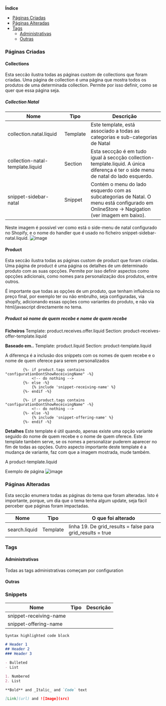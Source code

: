 **Índice**
- [Páginas Criadas](#páginas-criadas)
- [Páginas Alteradas](#páginas-alteradas)
- [Tags](#tags)
  * [Administrativas](#administrativas)
  * [Outras](#outras)



### Páginas Criadas

#### Collections
Esta seccão ilustra todas as páginas custom de collections que foram criadas. 
Uma página de collection é uma página que mostra todos os produtos de uma determinada collection. 
Permite por isso definir, como se quer que essa página seja.

##### Collection Natal

Nome | Tipo | Descrição
------------ | ------------- | -------------
collection.natal.liquid | Template | Este template, está associado a todas as categorias e sub-categorias de Natal
collection-natal-template.liquid | Section | Esta seccção é em tudo igual à seccção collection-template.liquid. A única diferença é ter o side menu de natal do lado esquerdo.
snippet-sidebar-natal | Snippet | Contém o menu do lado esquerdo com as subcategorias de Natal. O menu está configurado em OnlineStore -> Nagigation (ver imagem em baixo). 


Neste imagem é possível ver como está o side-menu de natal configurado no Shopify, e o nome do handler que é usado no ficheiro snippet-sidebar-natal.liquid.
![image](https://user-images.githubusercontent.com/92253809/136710373-d4c07fdb-4c3c-4f3c-8d38-2cedcea22158.png)


#### Product
Esta seccão ilustra todas as páginas custom de product que foram criadas. 
Uma página de product é uma página os detalhes de um determinado produto com as suas opcções.
Permite por isso definir aspectos como opcções adicionais, como nomes para personalização dos produtos, entre outros.

É importante que todas as opções de um produto, que tenham influência no preço final, por exemplo ter ou não embrulho, seja configuradas, via shopify, adicionando essas opções como variantes do produto, e não via html/javascript directamente no tema.

##### Product só nome de quem recebe e nome de quem recebe
**Ficheiros**
Template: product.receives.offer.liquid
Section: product-receives-offer-template.liquid

**Baseado em..**
Template: product.liquid
Section: product-template.liquid

A diferença é a inclusão dos snippets com os nomes de quem recebe e o nome de quem oferece para serem personalizados

            {%- if product.tags contains "configurationDontShowReceivingName" -%}
                <!-- do nothing -->
            {%- else -%}
                {% include 'snippet-receiving-name' %}
            {%- endif -%}
          
            {%- if product.tags contains "configurationDontShowReceivingName" -%}
          		<!-- do nothing -->
          	{%- else -%}
          		{% include 'snippet-offering-name' %}
          	{%- endif -%}
           


**Detalhes**
Este template é útil quando, apenas existe uma opção variante seguido do nome de quem recebe e o nome de quem oferece.
Este template também serve, se os nomes a personalizar puderem aparecer no fim de todas as opções.
Outro aspecto importante deste template é a mudança de variante, faz com que a imagem mostrada, mude também.

A product-template.liquid

Exemplo de página
![image](https://user-images.githubusercontent.com/92253809/136712184-1482dff8-1363-48c2-b588-3530331e869a.png)





### Páginas Alteradas
Esta secção enumera todas as páginas do tema que foram alteradas. 
Isto é importante, porque, um dia que o tema tenha algum update, seja fácil perceber que páginas foram impactadas.

Nome | Tipo | O que foi alterado
------------ | ------------- | -------------
search.liquid | Template | linha 19. De grid_results = false para grid_results = true

### Tags
#### Administrativas 
Todas as tags administrativas começam por configuration


#### Outras



### Snippets

Nome | Tipo | Descrição
------------ | ------------- | -------------
snippet-receiving-name | |
snippet-offering-name | |




```markdown
Syntax highlighted code block

# Header 1
## Header 2
### Header 3

- Bulleted
- List

1. Numbered
2. List

**Bold** and _Italic_ and `Code` text

[Link](url) and ![Image](src)
```
